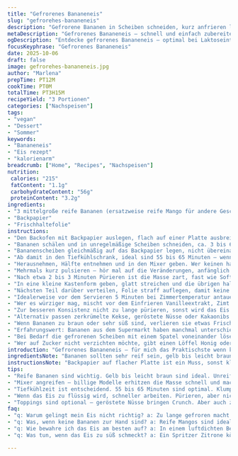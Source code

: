 ```yaml
---
title: "Gefrorenes Bananeneis"
slug: "gefrorehes-bananeneis"
description: "Gefrorene Bananen in Scheiben schneiden, kurz anfrieren lassen. Halbieren, in einem Mixer oder Foodprozessor behutsam zerkleinern, erst paar Mal pulsieren, dann längere Zeit pürieren bis die Masse cremig wird. In einer Form kaltstellen, später servieren. Kalorienarm, mit natürlichen Süße und reich an Ballaststoffen. Ein bewährter Eisersatz ohne Milchprodukte, sehr gut bei Laktoseintoleranz oder veganer Ernährung. Vielseitig – Vanille, Zimt oder Nüsse als Extras möglich. Wichtig: langsames Verarbeiten, sonst wird es zu matschig."
metaDescription: "Gefrorenes Bananeneis – schnell und einfach zubereitet, ohne Milchprodukte. Cremig, kalorienarm und perfekt für vegane Ernährung."
ogDescription: "Entdecke gefrorenes Bananeneis – optimal bei Laktoseintoleranz. Cremig, gesund und vielseitig, perfekt an heissen Tagen."
focusKeyphrase: "Gefrorenes Bananeneis"
date: 2025-10-06
draft: false
image: gefrorehes-bananeneis.jpg
author: "Marlena"
prepTime: PT12M
cookTime: PT0M
totalTime: PT3H15M
recipeYield: "3 Portionen"
categories: ["Nachspeisen"]
tags:
- "vegan"
- "Dessert"
- "Sommer"
keywords:
- "Bananeneis"
- "Eis rezept"
- "kalorienarm"
breadcrumb: ["Home", "Recipes", "Nachspeisen"]
nutrition: 
 calories: "215"
 fatContent: "1.1g"
 carbohydrateContent: "56g"
 proteinContent: "3.2g"
ingredients:
- "3 mittelgroße reife Bananen (ersatzweise reife Mango für andere Geschmacksnote)"
- "Backpapier"
- "Frischhaltefolie"
instructions:
- "Den Backofen mit Backpapier auslegen, flach auf einer Platte ausbreiten."
- "Bananen schälen und in unregelmäßige Scheiben schneiden, ca. 3 bis 6 Millimeter dick. Hier lieber dünner, damit sich das Aroma leichter entfaltet."
- "Bananenscheiben gleichmäßig auf das Backpapier legen, nicht übereinander, sonst klumpen sie zusammen."
- "Ab damit in den Tiefkühlschrank, ideal sind 55 bis 65 Minuten – wenn der Rand anfängt, richtig hart zu werden, sind sie optimal für nächsten Schritt."
- "Herausnehmen, Hälfte entnehmen und in den Mixer geben. Wer keinen hat, kann auch einen Stabmixer mit hohen Rührbecher nehmen."
- "Mehrmals kurz pulsieren – hör mal auf die Veränderungen, anfänglich piekst es noch, dann wird es immer cremiger."
- "Nach etwa 2 bis 3 Minuten Pürieren ist die Masse zart, fast wie Softeis."
- "In eine kleine Kastenform geben, glatt streichen und die übrigen halbgefrorenen Scheiben nochmals mixen – gleiches Prozedere."
- "Nächsten Teil darüber verteilen, Folie straff auflegen, damit keine Eiskristalle sich bilden und 1 ½ bis 2 Stunden in den Gefrierschrank zurück."
- "Idealerweise vor dem Servieren 5 Minuten bei Zimmertemperatur antauen lassen, dann per Löffel leicht aus der Form lösen."
- "Wer es würziger mag, mischt vor dem Einfrieren Vanilleextrakt, Zimt oder eine Prise gemahlene Chili unter die Bananen."
- "Zur besseren Konsistenz nicht zu lange pürieren, sonst wird das Eis zu flüssig und liegt eher wie Sorbet auf der Zunge."
- "Alternativ passen zerkrümelte Kekse, geröstete Nüsse oder Kakaonibs als Topping für mehr Textur."
- "Wenn Bananen zu braun oder sehr süß sind, verlieren sie etwas Frische; bei grünlichen Bananen aber keine Süße, das Eis wird fade."
- "Erfahrungswert: Bananen aus dem Supermarkt haben manchmal unterschiedliche Süße, deswegen lieber eine fruchtige Mango vorbereiten als weiteren Ersatz."
- "Bei Bedarf die gefrorenen Scheiben mit einem Spatel voneinander lösen, sonst verklumpen sie bei der ersten Mischung."
- "Wer auf Zucker nicht verzichten möchte, gibt einen Löffel Honig oder Ahornsirup dazu."
introduction: "Gefrorenes Bananeneis – für mich das Praktischste wenn keine Sahne oder Milchprodukte im Haus sind. Vor Jahren oft misslungen, weil ich die Bananenscheiben zu lange oder zu kurz tiefgefroren hatte. Wichtig: sie müssen vor dem Zerhacken gut durchgekühlt, aber nicht steinhart sein. Der Trick liegt im Pulsieren, erst vorsichtig, dann ordentlich pürieren, damit aus körnig schnell diese cremige Konsistenz entsteht. Eiskaffee dazu oder Himbeeren, perfekt. Ich hab mal Mango statt Banane genutzt für exotischere Variation. Jeder Schritt macht hier Sinn: die Luft reinbringen, die Kälte halten, Klumpen vermeiden. Weniger Zeit messen, mehr mit Gefühl arbeiten; wenn es quietscht und sieht aus wie Softeis, ist es perfekt."
ingredientsNote: "Bananen sollten sehr reif sein, gelb bis leicht braun – weniger reif führt zu bitterem, nach grüner Banane schmeckendem Eis. Achtung bei ungeeigneten Mixern – billige Modelle erhitzen die Masse schnell, das ist fatal, Eis wird matschig. In dem Fall lieber öfter pulsieren statt durchgehend mixen. Wer kein Backpapier hat, kann auch ein Silikon-Backblech verwenden. Mango-Ergänzung bringt Frische und fruchtige Säure. Alle Zutaten kalt stellen hilft beim Einfrieren. Für mehr Geschmack Zimt oder Vanilleextrakt zu den Bananen geben, auch ein Spritzer Zitrone hebt einfache Note. Akzeptabel: leichtes Honigaroma, falls mehr Süße gewünscht. Frischhaltefolie gut straff darüber, damit keine Eiskristalle auf der Oberfläche entstehen. Beim Schneiden auf gleichmäßige Dicke achten – sonst gefriert ungleichmäßig."
instructionsNote: "Backpapier auf flacher Platte ist ein Muss, sonst kleben die Bananen zusammen und lösen sich nicht gut. Nach etwa einer Stunde Tiefkühlzeit fühlen sich die Scheiben komplett fest an, aber nicht glasig – das ist der visuelle Cue. Mixer 5 bis 7 mal kurz pulsieren – die Mischung klingt dann schon weniger körnig. Danach mindestens 2 ½ Minuten pürieren bis sich der Teig samtig anfühlt und optisch zu Softeis ähnelt. Wenn zu lange, Verlust an Cremigkeit und Entwässerung. Masse in einer Form verteilen, dann restliche Bananen ebenso verarbeiten. Gut glatt streichen, Folie luftdicht auflegen. Die Nachkühlzeit im Gefrierschrank ist wichtig für Durchkühlen und Festigen, sonst wird das Eis schnell flüssig. Bei der Konsistenz hilft ab und an antauen vor dem Servieren. Kleiner Tipp: Mixer während Zubereitung zwischendurch säubern, um Verkleben zu vermeiden."
tips:
- "Reife Bananen sind wichtig. Gelb bis leicht braun sind ideal. Unreife Bananen ergeben bitteres Eis. Achte auf das Aroma; das entscheidet über den Geschmack. Bei der Auswahl der Bananen auf Druckstellen achten; zu weich bringen unangenehme Änderungen."
- "Mixer angreifen – billige Modelle erhitzen die Masse schnell und machen es matschig. Deshalb lieber kurze Pulsierphasen. Leichte Druck auf die Mixeroberfläche hilft, damit die Masse gleichmässig bearbeitet wird. Wer keinen steht, kann einen starken Handmixer verwenden."
- "Tiefkühlzeit ist entscheidend. 55 bis 65 Minuten sind optimal. Klumpen vermeiden, die Scheiben nicht übereinanderlegen. Wenn sie sich wie feines Softeis anfühlen, ist es Zeit für den Mixer. Temperatur ist alles: zu kalt oder zu lange, und das Eis wird nicht cremig."
- "Wenn das Eis zu flüssig wird, schneller arbeiten. Pürieren, aber nicht zu lange. Das Ziel ist eine cremige Konsistenz. Mit einem Spatel die Masse umschichten, um die Luft zu integrieren; das führt zu einer besseren Textur."
- "Toppings sind optional – geröstete Nüsse bringen Crunch. Aber auch zerkrümelte Kekse sind möglich. Zum Garnieren passen frische Früchte. Mit Zimt oder Chili das Eis aufpeppen; macht es mehr aufregend. Weniger ist mehr, aber Ausprobieren ist erlaubt."
faq:
- "q: Warum gelingt mein Eis nicht richtig? a: Zu lange gefroren macht es steinhart, zu kurz weich. Achte auf Konsistenz vor dem Zerkleinern. Nach 60 Minuten sollten die Ränder hart, aber die Mitte noch weich sein."
- "q: Was, wenn keine Bananen zur Hand sind? a: Reife Mangos sind ideal. Sie bringen Frische und eine fruchtige Note, die das Eis aufpeppen kann. Alternativ gehen gefrorene Beeren; Achtung, die Konsistenz kann etwas durcheinander geraten."
- "q: Wie bewahre ich das Eis am besten auf? a: In einem luftdichten Behälter im Gefrierfach, damit es frisch bleibt. Frischhaltefolie hilft gegen Eiskristalle. Wer es schnell braucht, nach dem ersten Mischprozess gut abdecken."
- "q: Was tun, wenn das Eis zu süß schmeckt? a: Ein Spritzer Zitrone könnte helfen. Schmeckt frischer und reduziert die Süße. Experimentiere mit weiteren Zutaten wie Zimt. Balanciere die Aromen, um Neues zu entdecken."

---
```


